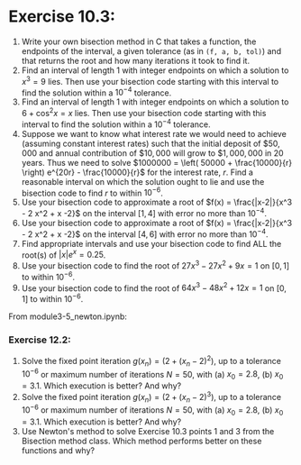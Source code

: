 # Exercise 10.3:
 1. Write your own bisection method in C that takes a function, the endpoints of the interval, a given tolerance (as in `(f, a, b, tol)`) and that returns the root and how many iterations it took to find it.
 2. Find an interval of length $1$ with integer endpoints on which a solution to $x^3=9$ lies. Then use your bisection code starting with this interval to find the solution within a $10^{-4}$ tolerance.
 3. Find an interval of length $1$ with integer endpoints on which a solution to $6 + \cos^2{x} = x$ lies. Then use your bisection code starting with this interval to find the solution within a $10^{-4}$ tolerance.
 4. Suppose we want to know what interest rate we would need to achieve (assuming constant interest rates) such that the initial deposit of $\$50,000$ and annual contribution of $\$10,000$ will grow to $\$1,000,000$ in $20$ years. Thus we need to solve $1000000 = \left( 50000 + \frac{10000}{r}  \right) e^{20r} - \frac{10000}{r}$ for the interest rate, $r$. Find a reasonable interval on which the solution ought to lie and use the bisection code to find $r$ to within $10^{-6}$.
 5. Use your bisection code to approximate a root of $f(x) = \frac{|x-2|}{x^3 - 2 x^2 + x -2}$ on the interval $[1, 4]$ with error no more than $10^{-4}$.
 6. Use your bisection code to approximate a root of $f(x) = \frac{|x-2|}{x^3 - 2 x^2 + x -2}$ on the interval $[4, 6]$ with error no more than $10^{-4}$.
 7. Find appropriate intervals and use your bisection code to find ALL the root(s) of $|x|e^{x}= 0.25$.
 8. Use your bisection code to find the root of $27 x^3 - 27 x^2 + 9x = 1$  on $[0, 1]$ to within $10^{-6}$.
 9. Use your bisection code to find the root of $64 x^3 - 48x^2 + 12x = 1$  on $[0, 1]$ to within $10^{-6}$.

 From module3-5_newton.ipynb:

 ### Exercise 12.2:
 1. Solve the fixed point iteration $g(x_n) = (2+{(x_n - 2)}^2)$, up to a tolerance $10^{-6}$ or maximum number of iterations $N=50$, with (a) $x_0 = 2.8$,  (b) $x_0 = 3.1$. Which execution is better? And why?
 2. Solve the fixed point iteration $g(x_n) = (2+{(x_n - 2)}^3)$, up to a tolerance $10^{-6}$ or maximum number of iterations $N=50$, with (a) $x_0 = 2.8$, (b) $x_0 = 3.1$. Which execution is better? And why?
 3. Use Newton's method to solve Exercise 10.3 points 1 and 3 from the Bisection method class. Which method performs better on these functions and why?
